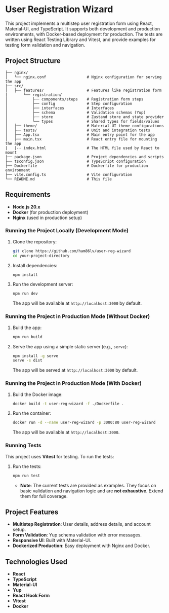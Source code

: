 # User Registration Wizard

This project implements a multistep user registration form using React, Material-UI, and TypeScript. It supports both
development and production environments, with Docker-based deployment for production. The tests are written using React
Testing Library and Vitest, and provide examples for testing form validation and navigation.

## Project Structure

```
├── nginx/
│   └── nginx.conf                  # Nginx configuration for serving the app
├── src/
│   ├── features/                   # Features like registration form
|       └── registration/
│           ├── components/steps    # Registration form steps
│           ├── config              # Step configuration
│           ├── interfaces          # Interfaces
│           ├── schema              # Validation schemas (Yup)
│           ├── store               # Zustand store and state provider
│           └── types               # Shared types for fields/values
│   ├── theme/                      # Material-UI theme configurations
│   ├── tests/                      # Unit and integration tests
│   ├── App.tsx                     # Main entry point for the app
│   ├── main.tsx                    # React entry file for mounting the app
|   |-- index.html                  # The HTML file used by React to mount
├── package.json                    # Project dependencies and scripts
├── tsconfig.json                   # TypeScript configuration
├── Dockerfile                      # Dockerfile for production environment
├── vite.config.ts                  # Vite configuration
└── README.md                       # This file
```

## Requirements

- **Node.js 20.x**
- **Docker** (for production deployment)
- **Nginx** (used in production setup)

### Running the Project Locally (Development Mode)

1. Clone the repository:

   ```bash
   git clone https://github.com/ham86lv/user-reg-wizard
   cd your-project-directory
   ```

2. Install dependencies:

   ```bash
   npm install
   ```

3. Run the development server:

   ```bash
   npm run dev
   ```

   The app will be available at `http://localhost:3000` by default.

### Running the Project in Production Mode (Without Docker)

1. Build the app:

   ```bash
   npm run build
   ```

2. Serve the app using a simple static server (e.g., `serve`):

   ```bash
   npm install -g serve
   serve -s dist
   ```

   The app will be served at `http://localhost:3000` by default.

### Running the Project in Production Mode (With Docker)

1. Build the Docker image:

   ```bash
   docker build -t user-reg-wizard -f ./Dockerfile .
   ```

2. Run the container:

   ```bash
   docker run -d --name user-reg-wizard -p 3000:80 user-reg-wizard
   ```

   The app will be available at `http://localhost:3000`.

### Running Tests

This project uses **Vitest** for testing. To run the tests:

1. Run the tests:

   ```bash
   npm run test
   ```

    - **Note**: The current tests are provided as examples. They focus on basic validation and navigation logic and are
      **not exhaustive**. Extend them for full coverage.

## Project Features

- **Multistep Registration**: User details, address details, and account setup.
- **Form Validation**: Yup schema validation with error messages.
- **Responsive UI**: Built with Material-UI.
- **Dockerized Production**: Easy deployment with Nginx and Docker.

## Technologies Used

- **React**
- **TypeScript**
- **Material-UI**
- **Yup**
- **React Hook Form**
- **Vitest**
- **Docker**